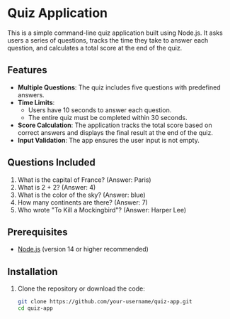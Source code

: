 # Quiz Application

This is a simple command-line quiz application built using Node.js. It asks users a series of questions, tracks the time they take to answer each question, and calculates a total score at the end of the quiz.

## Features

- **Multiple Questions**: The quiz includes five questions with predefined answers.
- **Time Limits**: 
  - Users have 10 seconds to answer each question.
  - The entire quiz must be completed within 30 seconds.
- **Score Calculation**: The application tracks the total score based on correct answers and displays the final result at the end of the quiz.
- **Input Validation**: The app ensures the user input is not empty.

## Questions Included

1. What is the capital of France? (Answer: Paris)
2. What is 2 + 2? (Answer: 4)
3. What is the color of the sky? (Answer: blue)
4. How many continents are there? (Answer: 7)
5. Who wrote "To Kill a Mockingbird"? (Answer: Harper Lee)

## Prerequisites

- [Node.js](https://nodejs.org/) (version 14 or higher recommended)

## Installation

1. Clone the repository or download the code:

   ```bash
   git clone https://github.com/your-username/quiz-app.git
   cd quiz-app
